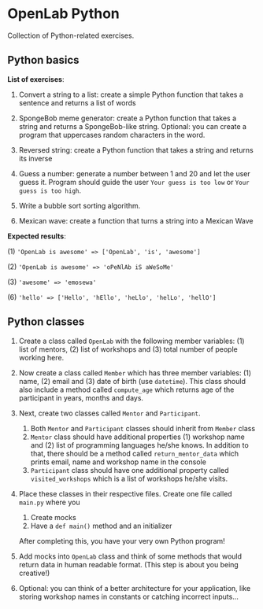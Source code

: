 # OpenLab Python

Collection of Python-related exercises.

## Python basics

**List of exercises**:

1. Convert a string to a list: create a simple Python function that takes a sentence and returns a list of words

2. SpongeBob meme generator: create a Python function that takes a string and returns a SpongeBob-like string. Optional:
you can create a program that uppercases random characters in the word.

3. Reversed string: create a Python function that takes a string and returns its inverse

4. Guess a number: generate a number between 1 and 20 and let the user guess it. Program should guide the user
`Your guess is too low` or `Your guess is too high`.

5. Write a bubble sort sorting algorithm.

6. Mexican wave: create a function that turns a string into a Mexican Wave

**Expected results**:

(1) `'OpenLab is awesome' => ['OpenLab', 'is', 'awesome']`

(2) `'OpenLab is awesome' => 'oPeNlAb iS aWeSoMe'`

(3) `'awesome' => 'emosewa'`

(6) `'hello' => ['Hello', 'hEllo', 'heLlo', 'helLo', 'hellO']`

## Python classes

1. Create a class called `OpenLab` with the following member variables: (1) list of mentors, (2) list of workshops and
(3) total number of people working here.

2. Now create a class called `Member` which has three member variables: (1) name, (2) email and (3) date of birth (use
`datetime`). This class should also include a method called `compute_age` which returns age of the participant in years,
months and days.

3. Next, create two classes called `Mentor` and `Participant`.
    
    1. Both `Mentor` and `Participant` classes should inherit from `Member` class
    2. `Mentor` class should have additional properties (1) workshop name and (2) list of programming languages he/she
    knows. In addition to that, there should be a method called `return_mentor_data` which prints email, name and workshop
    name in the console
    3. `Participant` class should have one additional property called `visited_workshops` which is a list of workshops he/she
    visits.
    
4. Place these classes in their respective files. Create one file called `main.py` where you

    1. Create mocks
    2. Have a `def main()` method and an initializer
    
    After completing this, you have your very own Python program!
 
5. Add mocks into `OpenLab` class and think of some methods that would return data in human readable format. (This step
is about you being creative!)
   
6. Optional: you can think of a better architecture for your application, like storing workshop names in constants or
catching incorrect inputs...
 